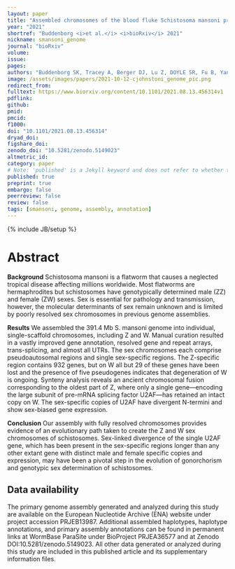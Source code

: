 ```yaml
---
layout: paper
title: "Assembled chromosomes of the blood fluke Schistosoma mansoni provide insight into the evolution of its ZW sex-determination system"
year: "2021"
shortref: "Buddenborg <i>et al.</i> <i>bioRxiv</i> 2021"
nickname: smansoni_genome
journal: "bioRxiv"
volume: 
issue:
pages: 
authors: "Buddenborg SK, Tracey A, Berger DJ, Lu Z, DOYLE SR, Fu B, Yang F, Reid AJ, Rodgers FH, Rinaldi G, Sankaranarayanan G, Bohme U, Holroyd N, Berriman M"
image: /assets/images/papers/2021-10-12-cjohnstoni_genome_pic.png
redirect_from: 
fulltext: https://www.biorxiv.org/content/10.1101/2021.08.13.456314v1 
pdflink: 
github:
pmid: 
pmcid: 
f1000: 
doi: "10.1101/2021.08.13.456314"
dryad_doi:
figshare_doi: 
zenodo_doi: "10.5281/zenodo.5149023"
altmetric_id: 
category: paper
# Note: 'published' is a Jekyll keyword and does not refer to whether the paper is published, but rather to whether this Markdown should be part of the rendered site.
published: true
preprint: true
embargo: false	
peerreview: false
review: false
tags: [smansoni, genome, assembly, annotation]
---
```

{% include JB/setup %}

# Abstract 

**Background** Schistosoma mansoni is a flatworm that causes a neglected tropical disease affecting millions worldwide. Most flatworms are hermaphrodites but schistosomes have genotypically determined male (ZZ) and female (ZW) sexes. Sex is essential for pathology and transmission, however, the molecular determinants of sex remain unknown and is limited by poorly resolved sex chromosomes in previous genome assemblies.

**Results** We assembled the 391.4 Mb S. mansoni genome into individual, single-scaffold chromosomes, including Z and W. Manual curation resulted in a vastly improved gene annotation, resolved gene and repeat arrays, trans-splicing, and almost all UTRs. The sex chromosomes each comprise pseudoautosomal regions and single sex-specific regions. The Z-specific region contains 932 genes, but on W all but 29 of these genes have been lost and the presence of five pseudogenes indicates that degeneration of W is ongoing. Synteny analysis reveals an ancient chromosomal fusion corresponding to the oldest part of Z, where only a single gene—encoding the large subunit of pre-mRNA splicing factor U2AF—has retained an intact copy on W. The sex-specific copies of U2AF have divergent N-termini and show sex-biased gene expression.

**Conclusion** Our assembly with fully resolved chromosomes provides evidence of an evolutionary path taken to create the Z and W sex chromosomes of schistosomes. Sex-linked divergence of the single U2AF gene, which has been present in the sex-specific regions longer than any other extant gene with distinct male and female specific copies and expression, may have been a pivotal step in the evolution of gonorchorism and genotypic sex determination of schistosomes.

## Data availability

The primary genome assembly generated and analyzed during this study are available on the European Nucleotide Archive (ENA) website under project accession PRJEB13987. Additional assembled haplotypes, haplotype annotations, and primary assembly annotations can be found in permanent links at WormBase ParaSite under BioProject PRJEA36577 and at Zenodo DOI:10.5281/zenodo.5149023. All other data generated or analyzed during this study are included in this published article and its supplementary information files. 
